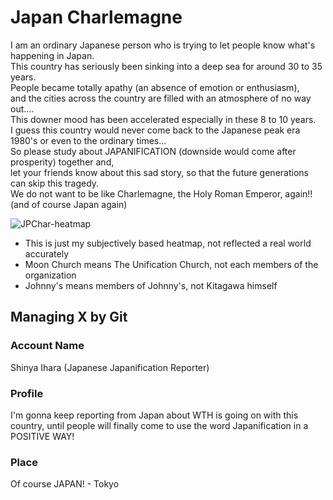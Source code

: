 # Japan Charlemagne
I am an ordinary Japanese person who is trying to let people know what's happening in Japan.  
This country has seriously been sinking into a deep sea for around 30 to 35 years.  
People became totally apathy (an absence of emotion or enthusiasm),  
and the cities across the country are filled with an atmosphere of no way out....  
This downer mood has been accelerated especially in these 8 to 10 years.  
I guess this country would never come back to the Japanese peak era 1980's or even to the ordinary times...  
So please study about JAPANIFICATION (downside would come after prosperity) together and,  
let your friends know about this sad story, so that the future generations can skip this tragedy.  
We do not want to be like Charlemagne, the Holy Roman Emperor, again!! (and of course Japan again)

![JPChar-heatmap](https://github.com/Shinya-GitHub-Center/Twitter-DieForNextGen/assets/129726604/de7efc08-849e-4061-9108-1bc30e5dc0bc)

* This is just my subjectively based heatmap, not reflected a real world accurately
* Moon Church means The Unification Church, not each members of the organization
* Johnny's means members of Johnny's, not Kitagawa himself

## Managing X by Git
### Account Name
Shinya Ihara (Japanese Japanification Reporter)

### Profile
I'm gonna keep reporting from Japan about WTH is going on with this country, until people will finally come to use the word Japanification in a POSITIVE WAY!

### Place
Of course JAPAN! - Tokyo
